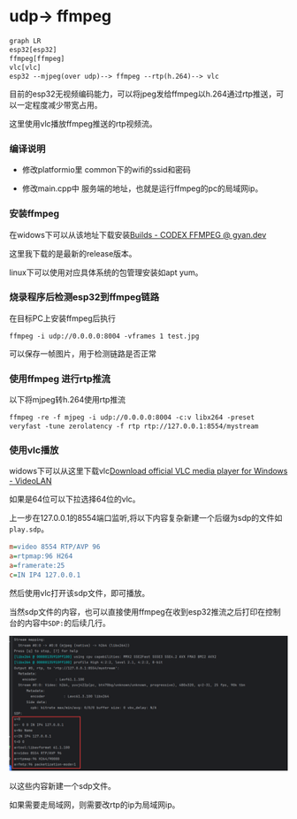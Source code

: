 # udp-> ffmpeg
```mermaid
graph LR
esp32[esp32]
ffmpeg[ffmpeg]
vlc[vlc]
esp32 --mjpeg(over udp)--> ffmpeg --rtp(h.264)--> vlc
```

目前的esp32无视频编码能力，可以将jpeg发给ffmpeg以h.264通过rtp推送，可以一定程度减少带宽占用。

这里使用vlc播放ffmpeg推送的rtp视频流。

### 编译说明

* 修改platformio里 common下的wifi的ssid和密码

* 修改main.cpp中 服务端的地址，也就是运行ffmpeg的pc的局域网ip。

### 安装ffmpeg

在widows下可以从该地址下载安装[Builds - CODEX FFMPEG @ gyan.dev](https://www.gyan.dev/ffmpeg/builds/)

这里我下载的是最新的release版本。

linux下可以使用对应具体系统的包管理安装如apt yum。

### 烧录程序后检测esp32到ffmpeg链路

在目标PC上安装ffmpeg后执行

```shell
ffmpeg -i udp://0.0.0.0:8004 -vframes 1 test.jpg
```
可以保存一帧图片，用于检测链路是否正常

### 使用ffmpeg 进行rtp推流

以下将mjpeg转h.264使用rtp推流

```shell
ffmpeg -re -f mjpeg -i udp://0.0.0.0:8004 -c:v libx264 -preset veryfast -tune zerolatency -f rtp rtp://127.0.0.1:8554/mystream
```

### 使用vlc播放

widows下可以从这里下载vlc[Download official VLC media player for Windows - VideoLAN](https://www.videolan.org/vlc/download-windows.html)

如果是64位可以下拉选择64位的vlc。



上一步在127.0.0.1的8554端口监听,将以下内容复杂新建一个后缀为sdp的文件如`play.sdp`。

```ini
m=video 8554 RTP/AVP 96
a=rtpmap:96 H264
a=framerate:25
c=IN IP4 127.0.0.1
```

然后使用vlc打开该sdp文件，即可播放。

当然sdp文件的内容，也可以直接使用ffmpeg在收到esp32推流之后打印在控制台的内容中`SDP:`的后续几行。

![ffmpeg out](./img/sdp.png)

以这些内容新建一个sdp文件。



如果需要走局域网，则需要改rtp的ip为局域网ip。
